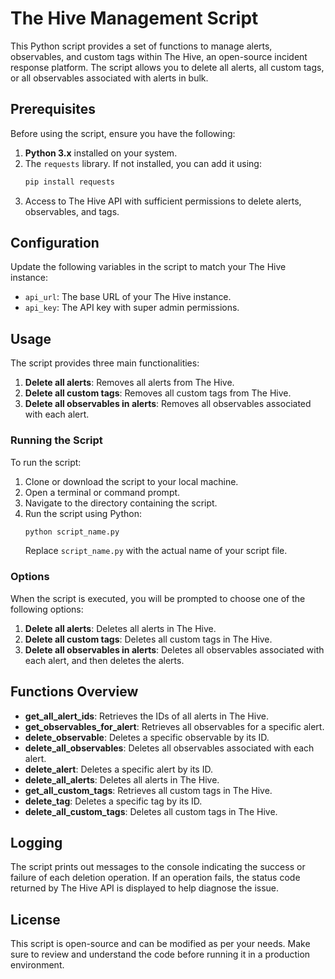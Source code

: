 # The Hive Management Script

This Python script provides a set of functions to manage alerts, observables, and custom tags within The Hive, an open-source incident response platform. The script allows you to delete all alerts, all custom tags, or all observables associated with alerts in bulk.

## Prerequisites

Before using the script, ensure you have the following:

1. **Python 3.x** installed on your system.
2. The `requests` library. If not installed, you can add it using:
   ```bash
   pip install requests
   ```
3. Access to The Hive API with sufficient permissions to delete alerts, observables, and tags.

## Configuration

Update the following variables in the script to match your The Hive instance:

- `api_url`: The base URL of your The Hive instance.
- `api_key`: The API key with super admin permissions.

## Usage

The script provides three main functionalities:

1. **Delete all alerts**: Removes all alerts from The Hive.
2. **Delete all custom tags**: Removes all custom tags from The Hive.
3. **Delete all observables in alerts**: Removes all observables associated with each alert.

### Running the Script

To run the script:

1. Clone or download the script to your local machine.
2. Open a terminal or command prompt.
3. Navigate to the directory containing the script.
4. Run the script using Python:
   ```bash
   python script_name.py
   ```
   Replace `script_name.py` with the actual name of your script file.

### Options

When the script is executed, you will be prompted to choose one of the following options:

1. **Delete all alerts**: Deletes all alerts in The Hive.
2. **Delete all custom tags**: Deletes all custom tags in The Hive.
3. **Delete all observables in alerts**: Deletes all observables associated with each alert, and then deletes the alerts.

## Functions Overview

- **get_all_alert_ids**: Retrieves the IDs of all alerts in The Hive.
- **get_observables_for_alert**: Retrieves all observables for a specific alert.
- **delete_observable**: Deletes a specific observable by its ID.
- **delete_all_observables**: Deletes all observables associated with each alert.
- **delete_alert**: Deletes a specific alert by its ID.
- **delete_all_alerts**: Deletes all alerts in The Hive.
- **get_all_custom_tags**: Retrieves all custom tags in The Hive.
- **delete_tag**: Deletes a specific tag by its ID.
- **delete_all_custom_tags**: Deletes all custom tags in The Hive.

## Logging

The script prints out messages to the console indicating the success or failure of each deletion operation. If an operation fails, the status code returned by The Hive API is displayed to help diagnose the issue.

## License

This script is open-source and can be modified as per your needs. Make sure to review and understand the code before running it in a production environment.
